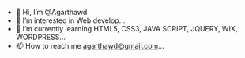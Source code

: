 - 👋 Hi, I’m @Agarthawd
- 👀 I’m interested in Web develop...
- 🌱 I’m currently learning HTML5, CSS3, JAVA SCRIPT, JQUERY, WIX, WORDPRESS...
- 📫 How to reach me agarthawd@gmail.com...

<!---
Agarthawd/Agarthawd is a ✨ special ✨ repository because its `README.md` (this file) appears on your GitHub profile.
You can click the Preview link to take a look at your changes.
--->
